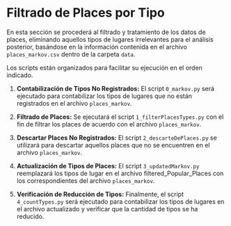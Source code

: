 # Filtrado de Places por Tipo

En esta sección se procederá al filtrado y tratamiento de los datos de places, eliminando aquellos tipos de lugares irrelevantes para el análisis posterior, basándose en la información contenida en el archivo  `places_markov.csv` dentro de la carpeta `data`.

Los scripts están organizados para facilitar su ejecución en el orden indicado.

1. **Contabilización de Tipos No Registrados:**
    El script `0_markov.py` será ejecutado para contabilizar los tipos de lugares que no están registrados en el archivo `places_markov`.

2. **Filtrado de Places:**
    Se ejecutará el script `1_filterPlacesTypes.py` con el fin de filtrar los places de acuerdo con el archivo `places_markov`.

3. **Descartar Places No Registrados:**
    El script `2_descarteDePlaces.py` se utilizará para descartar aquellos places que no se encuentren en el archivo `places_markov`.

4. **Actualización de Tipos de Places:**
    El script `3_updatedMarkov.py` reemplazará los tipos de lugar en el archivo filtered_Popular_Places con los correspondientes del archivo `places_markov`.

5. **Verificación de Reducción de Tipos:**
    Finalmente, el script `4_countTypes.py` será ejecutado para contabilizar los tipos de lugares en el archivo actualizado y verificar que la cantidad de tipos se ha reducido.